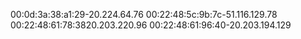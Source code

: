 00:0d:3a:38:a1:29-20.224.64.76
00:22:48:5c:9b:7c-51.116.129.78
00:22:48:61:78:3820.203.220.96
00:22:48:61:96:40-20.203.194.129

